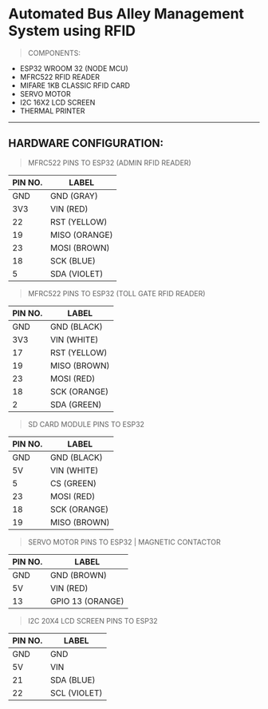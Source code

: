 # Automated Bus Alley Management System using RFID


> COMPONENTS:
  * ESP32 WROOM 32 (NODE MCU)
  * MFRC522 RFID READER
  * MIFARE 1KB CLASSIC RFID CARD
  * SERVO MOTOR
  * I2C 16X2 LCD SCREEN
  * THERMAL PRINTER

---

## HARDWARE CONFIGURATION:

> MFRC522 PINS TO ESP32 (ADMIN RFID READER)

| PIN NO.      | LABEL       |
| -----------  | ----------- |
| GND          | GND  (GRAY) |
| 3V3          | VIN  (RED)  |
| 22           | RST  (YELLOW)|
| 19           | MISO (ORANGE)|
| 23           | MOSI (BROWN) |
| 18           | SCK  (BLUE)|
| 5            | SDA  (VIOLET)|


> MFRC522 PINS TO ESP32 (TOLL GATE RFID READER)

| PIN NO.      | LABEL       |
| -----------  | ----------- |
| GND          | GND  (BLACK)|
| 3V3          | VIN  (WHITE)|
| 17           | RST  (YELLOW)|
| 19           | MISO (BROWN)|
| 23           | MOSI (RED)  |
| 18           | SCK  (ORANGE)|
| 2            | SDA  (GREEN)|


> SD CARD MODULE PINS TO ESP32

| PIN NO.      | LABEL       |
| -----------  | ----------- |
| GND          | GND  (BLACK)|
| 5V           | VIN  (WHITE)|
| 5            | CS   (GREEN)|
| 23           | MOSI (RED)  |
| 18           | SCK  (ORANGE)|
| 19           | MISO (BROWN) |

> SERVO MOTOR PINS TO ESP32 | MAGNETIC CONTACTOR

| PIN NO.      | LABEL       |
| -----------  | ----------- |
| GND          | GND (BROWN) |
| 5V           | VIN (RED)   |
| 13           | GPIO 13 (ORANGE)|



> I2C 20X4 LCD SCREEN PINS TO ESP32

| PIN NO.      | LABEL       |
| -----------  | ----------- |
| GND          | GND         |
| 5V           | VIN         |
| 21           | SDA (BLUE)  |
| 22           | SCL (VIOLET)|





	

		
		
		
		
 		
		
		  
